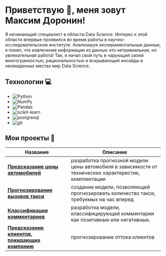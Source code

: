 # Приветствую :clap:, меня зовут Максим Доронин! 

Я начинающий специалист в области Data Science. 
Интерес к этой области впервые проявился во время 
работы в научно-исследовательском институте. Анализируя экспериментальные 
данные, я понял, что извлечение информации из данных это нетривиальная, но
увлекательная работа! Так, я начал свой путь в чарующий своей многогранностью,
рациональностью и вскрывающий инсайды в неожиданных местах мир Data Science.

## Технологии :computer:
+ ![Python](https://img.shields.io/badge/Python-3776AB?style=for-the-badge&logo=python&logoColor=white&color=%233776AB)
+ ![NumPy](https://img.shields.io/badge/NumPy-013243?style=for-the-badge&logo=numpy&logoColor=white&color=%23013243)
+ ![Pandas](https://img.shields.io/badge/Pandas-150458?style=for-the-badge&logo=pandas&logoColor=white)
+ ![scikit-learn](https://img.shields.io/badge/Scikitlearn-F7931E?style=for-the-badge&logo=scikitlearn&logoColor=white&color=%23F7931E)
+ ![postgresql](https://img.shields.io/badge/Postgresql-4169E1?style=for-the-badge&logo=postgresql&logoColor=white&color=%234169E1)
+ ![git](https://img.shields.io/badge/Git-F05032?style=for-the-badge&logo=git&logoColor=white&color=%23F05032)

## Мои проекты :notebook_with_decorative_cover:

| Название                                                                                                   | Описание                                                                                              |
|------------------------------------------------------------------------------------------------------------|-------------------------------------------------------------------------------------------------------|
| [**Предсказание цены автомобилей**](https://github.com/isDoroninMaksim/edu_projects/project4)              | разработка прогнозной модели цены автомобиля в зависимости от технических характеристик, комплектации |
| [**Прогнозирование вызовов такси**](https://github.com/isDoroninMaksim/edu_projects/project5)              | создание модели, позволяющей прогнозировать количество такси, требуемых на час вперед                 |
| [**Классификация комментариев**](https://github.com/isDoroninMaksim/edu_projects/project6)                 | разработка модели, классифицирующей комментарии как позитивные или негативные.                        |
| [**Предсказание клиентов, покидающих компанию**](https://github.com/isDoroninMaksim/edu_projects/project7) |        прогнозирование оттока клиентов                                                                                               |


